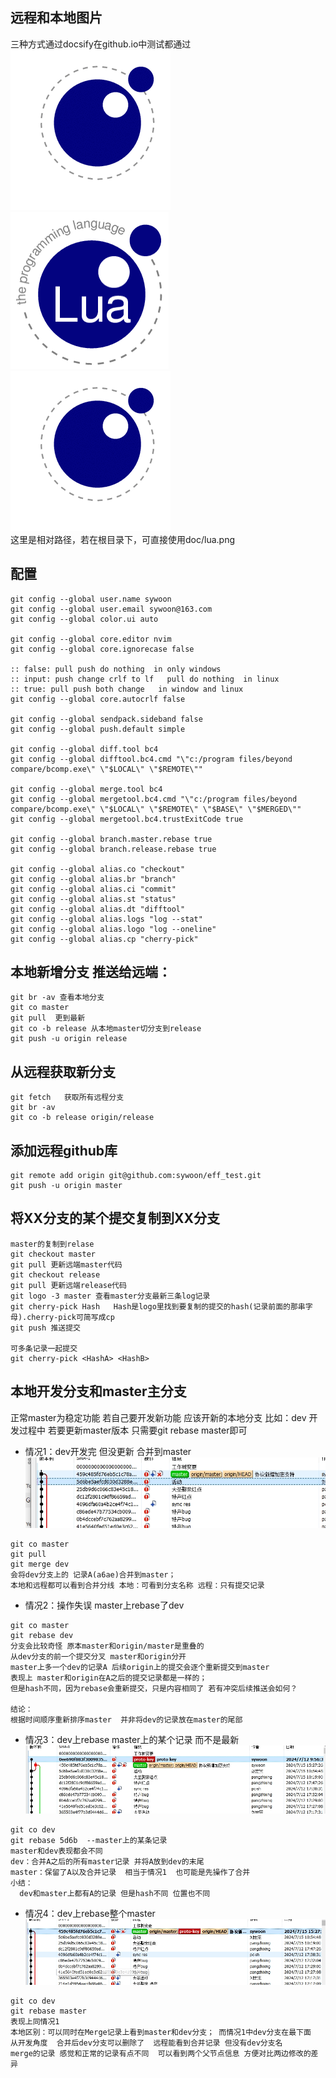 ## 远程和本地图片
三种方式通过docsify在github.io中测试都通过  
![](https://raw.githubusercontent.com/sywoon/MyLua/master/lua.gif)
![](../lua.png)
![](../lua.gif)  
这里是相对路径，若在根目录下，可直接使用doc/lua.png


## 配置
```
git config --global user.name sywoon
git config --global user.email sywoon@163.com
git config --global color.ui auto

git config --global core.editor nvim
git config --global core.ignorecase false

:: false: pull push do nothing  in only windows
:: input: push change crlf to lf   pull do nothing  in linux
:: true: pull push both change   in window and linux
git config --global core.autocrlf false

git config --global sendpack.sideband false
git config --global push.default simple

git config --global diff.tool bc4
git config --global difftool.bc4.cmd "\"c:/program files/beyond compare/bcomp.exe\" \"$LOCAL\" \"$REMOTE\""

git config --global merge.tool bc4
git config --global mergetool.bc4.cmd "\"c:/program files/beyond compare/bcomp.exe\" \"$LOCAL\" \"$REMOTE\" \"$BASE\" \"$MERGED\""
git config --global mergetool.bc4.trustExitCode true

git config --global branch.master.rebase true
git config --global branch.release.rebase true

git config --global alias.co "checkout"
git config --global alias.br "branch"
git config --global alias.ci "commit"
git config --global alias.st "status"
git config --global alias.dt "difftool"
git config --global alias.logs "log --stat"
git config --global alias.logo "log --oneline"
git config --global alias.cp "cherry-pick"
```

## 本地新增分支 推送给远端：
```
git br -av 查看本地分支
git co master
git pull  更到最新
git co -b release 从本地master切分支到release
git push -u origin release
```

## 从远程获取新分支
```
git fetch   获取所有远程分支
git br -av 
git co -b release origin/release
```


## 添加远程github库
```
git remote add origin git@github.com:sywoon/eff_test.git
git push -u origin master
```

## 将XX分支的某个提交复制到XX分支
```
master的复制到relase
git checkout master
git pull 更新远端master代码
git checkout release
git pull 更新远端release代码
git logo -3 master 查看master分支最新三条log记录
git cherry-pick Hash   Hash是logo里找到要复制的提交的hash(记录前面的那串字母).cherry-pick可简写成cp
git push 推送提交

可多条记录一起提交
git cherry-pick <HashA> <HashB> 
```

## 本地开发分支和master主分支
正常master为稳定功能 若自己要开发新功能 应该开新的本地分支 比如：dev
开发过程中 若要更新master版本 只需要git rebase master即可

- 情况1：dev开发完 但没更新 合并到master
![](git/git01.jpg)
```
git co master
git pull
git merge dev
会将dev分支上的 记录A(a6ae)合并到master； 
本地和远程都可以看到合并分线 本地：可看到分支名称 远程：只有提交记录
```


- 情况2：操作失误 master上rebase了dev
```
git co master
git rebase dev 
分支会比较奇怪 原本master和origin/master是重叠的
从dev分支的前一个提交分叉 master和origin分开
master上多一个dev的记录A 后续origin上的提交会逐个重新提交到master
表现上 master和origin在A之后的提交记录都是一样的；
但是hash不同，因为rebase会重新提交，只是内容相同了 若有冲突后续推送会如何？

结论：
根据时间顺序重新排序master  并非将dev的记录放在master的尾部
```

- 情况3：dev上rebase master上的某个记录 而不是最新
![](git/git02.jpg)
```
git co dev
git rebase 5d6b  --master上的某条记录
master和dev表现都会不同
dev：合并A之后的所有master记录 并将A放到dev的末尾
master：保留了A以及合并记录  相当于情况1  也可能是先操作了合并
小结：
  dev和master上都有A的记录 但是hash不同 位置也不同
```


- 情况4：dev上rebase整个master
![](git/git03.jpg)
```
git co dev
git rebase master
表现上同情况1 
本地区别：可以同时在Merge记录上看到master和dev分支； 而情况1中dev分支在最下面
从开发角度  合并后dev分支可以删除了  远程能看到合并记录 但没有dev分支名
merge的记录 感觉和正常的记录有点不同  可以看到两个父节点信息 方便对比两边修改的差异
```






